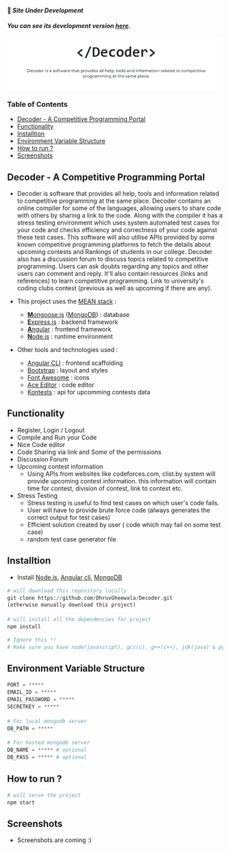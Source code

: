 #### 🔴 **_Site Under Development_**
#### **_You can see its development version [here](https://decoderforces.netlify.app)._**

<img src="./assets/screenshots/logo.PNG" alt="Decoder"/>

### Table of Contents
- [Decoder - A Competitive Programming Portal](#decoder---a-competitive-programming-portal)
- [Functionality](#functionality)
- [Installtion](#installtion)
- [Environment Variable Structure](#environment-variable-structure)
- [How to run ?](#how-to-run-)
- [Screenshots](#screenshots)

## Decoder - A Competitive Programming Portal
 - Decoder is software that provides all help, tools and information related to competitive programming at the same place. Decoder contains an online compiler for some of the languages, allowing users to share code with others by sharing a link to the code. Along with the compiler it has a stress testing environment which uses system automated test cases for your code and checks efficiency and correctness of your code against these test cases. This software will also utilise APIs provided by some known competitive programming platforms to fetch the details about upcoming contests and Rankings of students in our college. Decoder also has a discussion forum to discuss topics related to competitive programming. Users can ask doubts regarding any topics and other users can comment and reply. It'll also contain resources (links and references) to learn competitive programming. Link to university's coding clubs contest (previous as well as upcoming if there are any).

* This project uses the [MEAN stack](https://en.wikipedia.org/wiki/MEAN_(software_bundle)) :
  * [**M**ongoose.js](http://www.mongoosejs.com) ([MongoDB](https://www.mongodb.com)) : database
  * [**E**xpress.js](http://expressjs.com) : backend framework
  * [**A**ngular](https://angular.io) : frontend framework
  * [**N**ode.js](https://nodejs.org) : runtime environment

* Other tools and technologies used :
  * [Angular CLI](https://cli.angular.io) : frontend scaffolding
  * [Bootstrap](http://www.getbootstrap.com) : layout and styles
  * [Font Awesome](http://fontawesome.com) : icons
  * [Ace Editor](https://ace.c9.io/) : code editor
  * [Kontests](https://www.kontests.net/) : api for upcomming contests data

## Functionality
  - Register, Login / Logout
  - Compile and Run your Code
  - Nice Code editor
  - Code Sharing via link and Some of the permissions
  - Discussion Forum
  - Upcoming contest information
    - Using APIs from websites like codeforces.com, clist.by system will provide upcoming contest information. this information will contain time for contest, division of contest, link to contest etc. 
  - Stress Testing
    - Stress testing is useful to find test cases on which user's code fails.
    - User will have to provide brute force code (always generates the correct output for test cases)
    - Efficient solution created by user ( code which may fail on some test case)
    - random test case generator file

## Installtion
- Install [Node.js](https://nodejs.org/en/), [Angular cli](https://cli.angular.io/), [MongoDB](https://www.mongodb.com/)
```python
# will download this repository locally
git clone https://github.com/DhruvGheewala/Decoder.git
(otherwise manually download this project)

# will install all the dependencies for project
npm install
```

```python
# Ignore this !!
# Make sure you have node(javascript), gcc(c), g++(c++), jdk(java) & python installed in your system / server (which will compile code).
```

## Environment Variable Structure
```python
PORT = *****
EMAIL_ID = *****
EMAIL_PASSWORD = *****
SECRETKEY = *****

# For local mongodb server
DB_PATH = *****

# For hosted mongodb server
DB_NAME = ***** # optional
DB_PASS = ***** # optional
```

## How to run ?
```python
# will serve the project
npm start
```

## Screenshots
- Screenshots are coming :)
